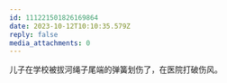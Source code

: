 ```yaml
---
id: 111221501826169864
date: 2023-10-12T10:10:35.579Z
reply: false
media_attachments: 0
---
```


儿子在学校被拔河绳子尾端的弹簧划伤了，在医院打破伤风。

